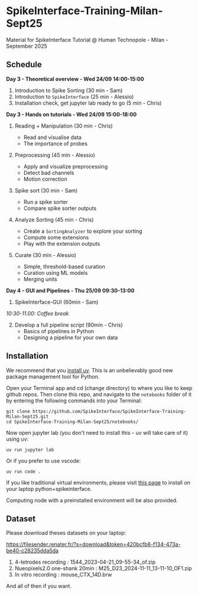 # SpikeInterface-Training-Milan-Sept25

Material for SpikeInterface Tutorial @ Human Technopole - Milan - September 2025


## Schedule

**Day 3 - Theoretical overview - Wed 24/09 14:00-15:00**

1. Introduction to Spike Sorting (30 min - Sam)
2. Introduction to `SpikeInterface` (25 min - Alessio)
3. Installation check, get jupyter lab ready to go (5 min - Chris)

**Day 3 - Hands on tutorials - Wed 24/09 15:00-18:00**

1. Reading + Manipulation (30 min - Chris)
    - Read and visualise data
    - The importance of probes

2. Preprocessing (45 min - Alessio)
    - Apply and visualize preprocessing 
    - Detect bad channels
    - Motion correction

3. Spike sort (30 min - Sam)
    - Run a spike sorter
    - Compare spike sorter outputs

4. Analyze Sorting (45 min - Chris)
    - Create a `SortingAnalyzer` to explore your sorting
    - Compute some extensions
    - Play with the extension outputs

5. Curate (30 min - Alessio) 
    - Simple, threshold-based curation
    - Curation using ML models
    - Merging units

**Day 4 - GUI and Pipelines - Thu 25/09 09:30-13:00**

1. SpikeInterface-GUI (60min - Sam)

*10:30-11.00: Coffee break*

2. Develop a full pipeline script (90min - Chris)
    - Basics of pipelines in Python
    - Designing a pipeline for your own data


## Installation

We recommend that you [install uv](https://docs.astral.sh/uv/getting-started/installation/). This is an unbelievably good new package
management tool for Python.

Open your Terminal app and cd (change directory) to where you like to keep github repos. Then clone this repo, and navigate to the `notebooks` folder of it by entering the following commands into your Terminal:

``` shell
git clone https://github.com/SpikeInterface/SpikeInterface-Training-Milan-Sept25.git
cd SpikeInterface-Training-Milan-Sept25/notebooks/
```

Now open jupyter lab (you don't need to install this - uv will take care of it) using uv:

``` shell
uv run jupyter lab
```

Or if you prefer to use vscode:

``` shell
uv run code .
```

If you like traditional virtual environments, please visit [this page](https://github.com/SpikeInterface/spikeinterface/tree/main/installation_tips) to install on your laptop python+spikeinterface.

Computing node with a preinstalled environment will be also provided.


## Dataset

Please download theses datasets on your laptop:

https://filesender.renater.fr/?s=download&token=420bcfb8-f134-473a-be40-c28235dda5da

1. 4-tetrodes recording : 1544_2023-04-21_09-55-34_of.zip
2. Nueopixels2.0 one-shank 20min  : M25_D23_2024-11-11_13-11-10_OF1.zip
3. In vitro recording : mouse_CTX_14D.brw

And all of then if you want.
